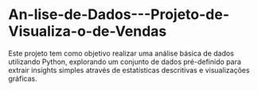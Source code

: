 # An-lise-de-Dados---Projeto-de-Visualiza-o-de-Vendas
Este projeto tem como objetivo realizar uma análise básica de dados utilizando Python, explorando um conjunto de dados pré-definido para extrair insights simples através de estatísticas descritivas e visualizações gráficas.
